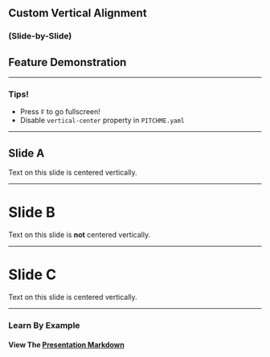 <!-- .slide: class="center" -->
## Custom Vertical Alignment
### (Slide-by-Slide)
## Feature Demonstration

---
<!-- .slide: class="center" -->

### Tips!

- Press `F` to go fullscreen!
- Disable `vertical-center` property in `PITCHME.yaml`

---
<!-- .slide: class="center" -->
## Slide A

Text on this slide is centered vertically.

---

# Slide B

Text on this slide is **not** centered vertically.

---
<!-- .slide: class="center" -->
# Slide C

Text on this slide is centered vertically.

---
<!-- .slide: class="center" -->

### Learn By Example

#### View The <a target="_blank" href="https://github.com/gitpitch/feature-demo/blob/per-slide-alignment/PITCHME.md">Presentation Markdown</a>
